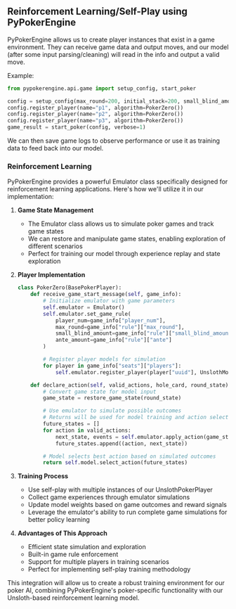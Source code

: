 ## Reinforcement Learning/Self-Play using PyPokerEngine

PyPokerEngine allows us to create player instances that exist in a game environment. They can receive game data and output moves, and our model (after some input parsing/cleaning) will read in the info and output a valid move.

Example:

```python
from pypokerengine.api.game import setup_config, start_poker

config = setup_config(max_round=200, initial_stack=200, small_blind_amount=5)
config.register_player(name="p1", algorithm=PokerZero())
config.register_player(name="p2", algorithm=PokerZero())
config.register_player(name="p3", algorithm=PokerZero())
game_result = start_poker(config, verbose=1)
```

We can then save game logs to observe performance or use it as training data to feed back into our model.

### Reinforcement Learning

PyPokerEngine provides a powerful Emulator class specifically designed for reinforcement learning applications. Here's how we'll utilize it in our implementation:

1. **Game State Management**

    - The Emulator class allows us to simulate poker games and track game states
    - We can restore and manipulate game states, enabling exploration of different scenarios
    - Perfect for training our model through experience replay and state exploration

2. **Player Implementation**

    ```python
    class PokerZero(BasePokerPlayer):
        def receive_game_start_message(self, game_info):
            # Initialize emulator with game parameters
            self.emulator = Emulator()
            self.emulator.set_game_rule(
                player_num=game_info["player_num"],
                max_round=game_info["rule"]["max_round"],
                small_blind_amount=game_info["rule"]["small_blind_amount"],
                ante_amount=game_info["rule"]["ante"]
            )

            # Register player models for simulation
            for player in game_info["seats"]["players"]:
                self.emulator.register_player(player["uuid"], UnslothModel())

        def declare_action(self, valid_actions, hole_card, round_state):
            # Convert game state for model input
            game_state = restore_game_state(round_state)

            # Use emulator to simulate possible outcomes
            # Returns will be used for model training and action selection
            future_states = []
            for action in valid_actions:
                next_state, events = self.emulator.apply_action(game_state, action)
                future_states.append((action, next_state))

            # Model selects best action based on simulated outcomes
            return self.model.select_action(future_states)
    ```

3. **Training Process**

    - Use self-play with multiple instances of our UnslothPokerPlayer
    - Collect game experiences through emulator simulations
    - Update model weights based on game outcomes and reward signals
    - Leverage the emulator's ability to run complete game simulations for better policy learning

4. **Advantages of This Approach**
    - Efficient state simulation and exploration
    - Built-in game rule enforcement
    - Support for multiple players in training scenarios
    - Perfect for implementing self-play training methodology

This integration will allow us to create a robust training environment for our poker AI, combining PyPokerEngine's poker-specific functionality with our Unsloth-based reinforcement learning model.
